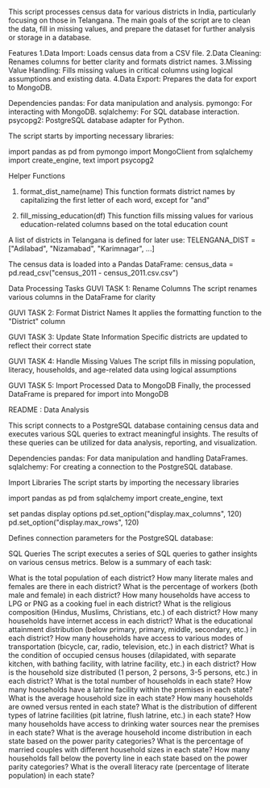 This script processes census data for various districts in India, particularly focusing on those in Telangana. 
The main goals of the script are to clean the data, fill in missing values, and prepare the dataset for further analysis or storage in a database.

Features
1.Data Import: Loads census data from a CSV file.
2.Data Cleaning: Renames columns for better clarity and formats district names.
3.Missing Value Handling: Fills missing values in critical columns using logical assumptions and existing data.
4.Data Export: Prepares the data for export to MongoDB.


Dependencies
pandas: For data manipulation and analysis.
pymongo: For interacting with MongoDB.
sqlalchemy: For SQL database interaction.
psycopg2: PostgreSQL database adapter for Python.

The script starts by importing necessary libraries:


import pandas as pd
from pymongo import MongoClient
from sqlalchemy import create_engine, text
import psycopg2


Helper Functions
1. format_dist_name(name)
This function formats district names by capitalizing the first letter of each word, except for "and"

2. fill_missing_education(df)
This function fills missing values for various education-related columns based on the total education count




A list of districts in Telangana is defined for later use:
TELENGANA_DIST = ["Adilabad", "Nizamabad", "Karimnagar", ...]


The census data is loaded into a Pandas DataFrame:
census_data = pd.read_csv("census_2011 - census_2011.csv.csv")

Data Processing Tasks
GUVI TASK 1: Rename Columns
The script renames various columns in the DataFrame for clarity


GUVI TASK 2: Format District Names
It applies the formatting function to the "District" column

GUVI TASK 3: Update State Information
Specific districts are updated to reflect their correct state

GUVI TASK 4: Handle Missing Values
The script fills in missing population, literacy, households, and age-related data using logical assumptions

GUVI TASK 5: Import Processed Data to MongoDB
Finally, the processed DataFrame is prepared for import into MongoDB







README : Data Analysis

This script connects to a PostgreSQL database containing census data and executes various SQL queries to extract meaningful insights. 
The results of these queries can be utilized for data analysis, reporting, and visualization.


Dependencies
pandas: For data manipulation and handling DataFrames.
sqlalchemy: For creating a connection to the PostgreSQL database.


Import Libraries
The script starts by importing the necessary libraries

import pandas as pd
from sqlalchemy import create_engine, text


set pandas display options
pd.set_option("display.max_columns", 120)
pd.set_option("display.max_rows", 120)


Defines connection parameters for the PostgreSQL database:

SQL Queries
The script executes a series of SQL queries to gather insights on various census metrics. Below is a summary of each task:

What is the total population of each district?
How many literate males and females are there in each district?
What is the percentage of workers (both male and female) in each district?
How many households have access to LPG or PNG as a cooking fuel in each district?
What is the religious composition (Hindus, Muslims, Christians, etc.) of each district?
How many households have internet access in each district?
What is the educational attainment distribution (below primary, primary, middle, secondary, etc.) in each district?
How many households have access to various modes of transportation (bicycle, car, radio, television, etc.) in each district?
What is the condition of occupied census houses (dilapidated, with separate kitchen, with bathing facility, with latrine facility, etc.) in each district?
How is the household size distributed (1 person, 2 persons, 3-5 persons, etc.) in each district?
What is the total number of households in each state?
How many households have a latrine facility within the premises in each state?
What is the average household size in each state?
How many households are owned versus rented in each state?
What is the distribution of different types of latrine facilities (pit latrine, flush latrine, etc.) in each state?
How many households have access to drinking water sources near the premises in each state?
What is the average household income distribution in each state based on the power parity categories?
What is the percentage of married couples with different household sizes in each state?
How many households fall below the poverty line in each state based on the power parity categories?
What is the overall literacy rate (percentage of literate population) in each state?
